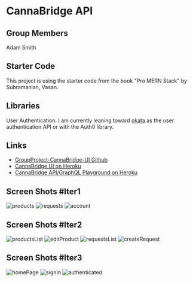 # CannaBridge API
## Group Members
Adam Smith

## Starter Code
This project is using the starter code from the book "Pro MERN Stack" by Subramanian, Vasan.

## Libraries
User Authentication: I am currently leaning toward [okata](https://developer.okata.com) as the user authentication API or with the Auth0 library.

## Links
* [GroupProject-CannaBridge-UI Github](https://github.ccs.neu.edu/NEU-CS5610-SU20/GroupProject_CannaBridge_UI)
* [CannaBridge UI on Heroku](https://cannabridge-ui-apsmith.herokuapp.com/)
* [CannaBridge API/GraphQL Playground on Heroku](https://cannabridge-api-apsmith.herokuapp.com/graphql)

## Screen Shots #Iter1
![products](/readme_images/products.png)
![requests](/readme_images/requests.png)
![account](/readme_images/account.png)

## Screen Shots #Iter2
![productsList](/readme_images/productsList.png)
![editProduct](/readme_images/editProduct.png)
![requestsList](/readme_images/requestsList.png)
![createRequest](/readme_images/createRequest.png)

## Screen Shots #Iter3
![homePage](/readme_images/home.png)
![signIn](/readme_images/signin.png)
![authenticated](/readme_images/authenticated.png)